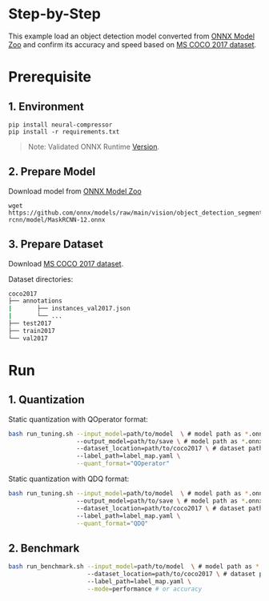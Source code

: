 Step-by-Step
============

This example load an object detection model converted from [ONNX Model Zoo](https://github.com/onnx/models) and confirm its accuracy and speed based on [MS COCO 2017 dataset](https://cocodataset.org/#download).

# Prerequisite

## 1. Environment

```shell
pip install neural-compressor
pip install -r requirements.txt
```
> Note: Validated ONNX Runtime [Version](/docs/source/installation_guide.md#validated-software-environment).

## 2. Prepare Model

Download model from [ONNX Model Zoo](https://github.com/onnx/models)

```shell
wget https://github.com/onnx/models/raw/main/vision/object_detection_segmentation/mask-rcnn/model/MaskRCNN-12.onnx
```

## 3. Prepare Dataset

Download [MS COCO 2017 dataset](https://cocodataset.org/#download).

Dataset directories:

```bash
coco2017
├── annotations
|       ├── instances_val2017.json
|       └── ...
├── test2017
├── train2017
└── val2017
```

# Run

## 1. Quantization

Static quantization with QOperator format:

```bash
bash run_tuning.sh --input_model=path/to/model  \ # model path as *.onnx
                   --output_model=path/to/save \ # model path as *.onnx
                   --dataset_location=path/to/coco2017 \ # dataset path containing 'val2017' and 'annotations' folders
                   --label_path=label_map.yaml \
                   --quant_format="QOperator"
```

Static quantization with QDQ format:

```bash
bash run_tuning.sh --input_model=path/to/model  \ # model path as *.onnx
                   --output_model=path/to/save \ # model path as *.onnx
                   --dataset_location=path/to/coco2017 \ # dataset path containing 'val2017' and 'annotations' folders
                   --label_path=label_map.yaml \
                   --quant_format="QDQ"
```

## 2. Benchmark

```bash
bash run_benchmark.sh --input_model=path/to/model  \ # model path as *.onnx
                      --dataset_location=path/to/coco2017 \ # dataset path containing 'val2017' and 'annotations' folders
                      --label_path=label_map.yaml \
                      --mode=performance # or accuracy
```
